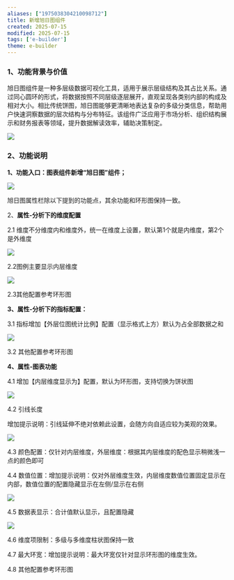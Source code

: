 ```yaml
---
aliases: ["1975038304210098712"]
title: 新增旭日图组件
created: 2025-07-15
modified: 2025-07-15
tags: ['e-builder']
theme: e-builder
---
```


### **1、功能背景与价值**

旭日图组件是一种多层级数据可视化工具，适用于展示层级结构及其占比关系。通过同心圆环的形式，将数据按照不同层级逐层展开，直观呈现各类别内部的构成及相对大小。相比传统饼图，旭日图能够更清晰地表达复杂的多级分类信息，帮助用户快速洞察数据的层次结构与分布特征。该组件广泛应用于市场分析、组织结构展示和财务报表等领域，提升数据解读效率，辅助决策制定。

![](https://myhelpdoc.oss-cn-heyuan.aliyuncs.com/mdimages/47ce1fc572b557dd947a40da5e7b8923.jpg)

### **2、功能说明**

**1、功能入口：图表组件新增“旭日图”组件；**

![](https://myhelpdoc.oss-cn-heyuan.aliyuncs.com/mdimages/61b30acf92bcaa06d3087f32a3d78697.jpg)

旭日图属性栏除以下提到的功能点，其余功能和环形图保持一致。

2、**属性-分析下的维度配置**

2.1 维度不分维度内和维度外，统一在维度上设置，默认第1个就是内维度，第2个是外维度

![](https://myhelpdoc.oss-cn-heyuan.aliyuncs.com/mdimages/9b909ca8da2c02eda3ccb243e2dccac7.jpg)

2.2图例主要显示内层维度

![](https://myhelpdoc.oss-cn-heyuan.aliyuncs.com/mdimages/acaa8b1129db1e88cf0eb378182cd7e4.jpg)

2.3其他配置参考环形图

**3、属性-分析下的指标配置：**

3.1 指标增加【外层位图统计比例】配置（显示格式上方）默认为占全部数据之和

![](https://myhelpdoc.oss-cn-heyuan.aliyuncs.com/mdimages/21864a901af252871b79932fcbca18c8.jpg)

3.2 其他配置参考环形图

**4、属性-图表功能**

4.1 增加【内层维度显示为】配置，默认为环形图，支持切换为饼状图

![](https://myhelpdoc.oss-cn-heyuan.aliyuncs.com/mdimages/05b5c91d37e848590438bf225d5eaa84.jpg)

4.2 引线长度

增加提示说明：引线延伸不绝对依赖此设置，会随方向自适应较为美观的效果。

![](https://myhelpdoc.oss-cn-heyuan.aliyuncs.com/mdimages/a4f7be8d130f6d50af6a05d0e277c055.jpg)

4.3 颜色配置：仅针对内层维度，外层维度：根据其内层维度的配色显示稍微浅一点的颜色即可

4.4 数值位置：增加提示说明：仅对外层维度生效，内层维度数值位置固定显示在内部，数值位置的配置隐藏显示在左侧/显示在右侧

![](https://myhelpdoc.oss-cn-heyuan.aliyuncs.com/mdimages/7987090c518bdf4558d166bfd1b97f11.jpg)

4.5 数据表显示：合计值默认显示，且配置隐藏

![](https://myhelpdoc.oss-cn-heyuan.aliyuncs.com/mdimages/9a294263547a3697bfadd44695fbc9ac.jpg)

4.6 维度项限制：多级与多维度柱状图保持一致

4.7 最大环宽：增加提示说明：最大环宽仅针对显示环形图的维度生效。

4.8 其他配置参考环形图

